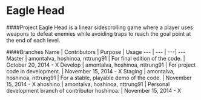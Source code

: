 Eagle Head
====
####Project
Eagle Head is a linear sidescrolling game where a player uses weapons to defeat enemies while avoiding traps to reach the goal point at the end of each level.

####Branches
Name | Contributors | Purpose | Usage
---   | ---   | ---| ---
Master | amontalva, hoshinoa, nttrung91 | For final edition of the code. | October 20, 2014 - X 
Develop | amontalva, hoshinoa, nttrung91 | For project code in development. | November 15, 2014 - X 
Staging | amontalva, hoshinoa, nttrung91 | For a stable, playable demo of the code. | November 15, 2014 - X 
ahoshino | amontalva, hoshinoa, nttrung91 | Personal development branch of contributor hoshinoa. | November 15, 2014 - X 
